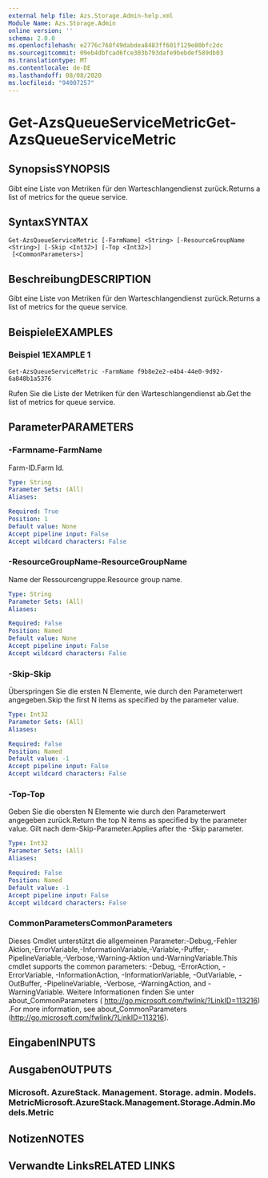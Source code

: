 ```yaml
---
external help file: Azs.Storage.Admin-help.xml
Module Name: Azs.Storage.Admin
online version: ''
schema: 2.0.0
ms.openlocfilehash: e2776c768f49dabdea8483ff601f129e80bfc2dc
ms.sourcegitcommit: 09eb4dbfcad6fce303b793dafe9bebdef589db03
ms.translationtype: MT
ms.contentlocale: de-DE
ms.lasthandoff: 08/08/2020
ms.locfileid: "94007257"
---
```

# <span data-ttu-id="8dc1b-101">Get-AzsQueueServiceMetric</span><span class="sxs-lookup"><span data-stu-id="8dc1b-101">Get-AzsQueueServiceMetric</span></span>

## <span data-ttu-id="8dc1b-102">Synopsis</span><span class="sxs-lookup"><span data-stu-id="8dc1b-102">SYNOPSIS</span></span>
<span data-ttu-id="8dc1b-103">Gibt eine Liste von Metriken für den Warteschlangendienst zurück.</span><span class="sxs-lookup"><span data-stu-id="8dc1b-103">Returns a list of metrics for the queue service.</span></span>

## <span data-ttu-id="8dc1b-104">Syntax</span><span class="sxs-lookup"><span data-stu-id="8dc1b-104">SYNTAX</span></span>

```
Get-AzsQueueServiceMetric [-FarmName] <String> [-ResourceGroupName <String>] [-Skip <Int32>] [-Top <Int32>]
 [<CommonParameters>]
```

## <span data-ttu-id="8dc1b-105">Beschreibung</span><span class="sxs-lookup"><span data-stu-id="8dc1b-105">DESCRIPTION</span></span>
<span data-ttu-id="8dc1b-106">Gibt eine Liste von Metriken für den Warteschlangendienst zurück.</span><span class="sxs-lookup"><span data-stu-id="8dc1b-106">Returns a list of metrics for the queue service.</span></span>

## <span data-ttu-id="8dc1b-107">Beispiele</span><span class="sxs-lookup"><span data-stu-id="8dc1b-107">EXAMPLES</span></span>

### <span data-ttu-id="8dc1b-108">Beispiel 1</span><span class="sxs-lookup"><span data-stu-id="8dc1b-108">EXAMPLE 1</span></span>
```
Get-AzsQueueServiceMetric -FarmName f9b8e2e2-e4b4-44e0-9d92-6a848b1a5376
```

<span data-ttu-id="8dc1b-109">Rufen Sie die Liste der Metriken für den Warteschlangendienst ab.</span><span class="sxs-lookup"><span data-stu-id="8dc1b-109">Get the list of metrics for queue service.</span></span>

## <span data-ttu-id="8dc1b-110">Parameter</span><span class="sxs-lookup"><span data-stu-id="8dc1b-110">PARAMETERS</span></span>

### <span data-ttu-id="8dc1b-111">-Farmname</span><span class="sxs-lookup"><span data-stu-id="8dc1b-111">-FarmName</span></span>
<span data-ttu-id="8dc1b-112">Farm-ID.</span><span class="sxs-lookup"><span data-stu-id="8dc1b-112">Farm Id.</span></span>

```yaml
Type: String
Parameter Sets: (All)
Aliases:

Required: True
Position: 1
Default value: None
Accept pipeline input: False
Accept wildcard characters: False
```

### <span data-ttu-id="8dc1b-113">-ResourceGroupName</span><span class="sxs-lookup"><span data-stu-id="8dc1b-113">-ResourceGroupName</span></span>
<span data-ttu-id="8dc1b-114">Name der Ressourcengruppe.</span><span class="sxs-lookup"><span data-stu-id="8dc1b-114">Resource group name.</span></span>

```yaml
Type: String
Parameter Sets: (All)
Aliases:

Required: False
Position: Named
Default value: None
Accept pipeline input: False
Accept wildcard characters: False
```

### <span data-ttu-id="8dc1b-115">-Skip</span><span class="sxs-lookup"><span data-stu-id="8dc1b-115">-Skip</span></span>
<span data-ttu-id="8dc1b-116">Überspringen Sie die ersten N Elemente, wie durch den Parameterwert angegeben.</span><span class="sxs-lookup"><span data-stu-id="8dc1b-116">Skip the first N items as specified by the parameter value.</span></span>

```yaml
Type: Int32
Parameter Sets: (All)
Aliases:

Required: False
Position: Named
Default value: -1
Accept pipeline input: False
Accept wildcard characters: False
```

### <span data-ttu-id="8dc1b-117">-Top</span><span class="sxs-lookup"><span data-stu-id="8dc1b-117">-Top</span></span>
<span data-ttu-id="8dc1b-118">Geben Sie die obersten N Elemente wie durch den Parameterwert angegeben zurück.</span><span class="sxs-lookup"><span data-stu-id="8dc1b-118">Return the top N items as specified by the parameter value.</span></span>
<span data-ttu-id="8dc1b-119">Gilt nach dem-Skip-Parameter.</span><span class="sxs-lookup"><span data-stu-id="8dc1b-119">Applies after the -Skip parameter.</span></span>

```yaml
Type: Int32
Parameter Sets: (All)
Aliases:

Required: False
Position: Named
Default value: -1
Accept pipeline input: False
Accept wildcard characters: False
```

### <span data-ttu-id="8dc1b-120">CommonParameters</span><span class="sxs-lookup"><span data-stu-id="8dc1b-120">CommonParameters</span></span>
<span data-ttu-id="8dc1b-121">Dieses Cmdlet unterstützt die allgemeinen Parameter:-Debug,-Fehler Aktion,-ErrorVariable,-InformationVariable,-Variable,-Puffer,-PipelineVariable,-Verbose,-Warning-Aktion und-WarningVariable.</span><span class="sxs-lookup"><span data-stu-id="8dc1b-121">This cmdlet supports the common parameters: -Debug, -ErrorAction, -ErrorVariable, -InformationAction, -InformationVariable, -OutVariable, -OutBuffer, -PipelineVariable, -Verbose, -WarningAction, and -WarningVariable.</span></span> <span data-ttu-id="8dc1b-122">Weitere Informationen finden Sie unter about_CommonParameters ( http://go.microsoft.com/fwlink/?LinkID=113216) .</span><span class="sxs-lookup"><span data-stu-id="8dc1b-122">For more information, see about_CommonParameters (http://go.microsoft.com/fwlink/?LinkID=113216).</span></span>

## <span data-ttu-id="8dc1b-123">Eingaben</span><span class="sxs-lookup"><span data-stu-id="8dc1b-123">INPUTS</span></span>

## <span data-ttu-id="8dc1b-124">Ausgaben</span><span class="sxs-lookup"><span data-stu-id="8dc1b-124">OUTPUTS</span></span>

### <span data-ttu-id="8dc1b-125">Microsoft. AzureStack. Management. Storage. admin. Models. Metric</span><span class="sxs-lookup"><span data-stu-id="8dc1b-125">Microsoft.AzureStack.Management.Storage.Admin.Models.Metric</span></span>

## <span data-ttu-id="8dc1b-126">Notizen</span><span class="sxs-lookup"><span data-stu-id="8dc1b-126">NOTES</span></span>

## <span data-ttu-id="8dc1b-127">Verwandte Links</span><span class="sxs-lookup"><span data-stu-id="8dc1b-127">RELATED LINKS</span></span>
